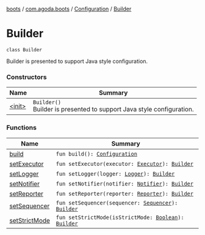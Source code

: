[boots](../../../index.md) / [com.agoda.boots](../../index.md) / [Configuration](../index.md) / [Builder](./index.md)

# Builder

`class Builder`

Builder is presented to support Java style configuration.

### Constructors

| Name | Summary |
|---|---|
| [&lt;init&gt;](-init-.md) | `Builder()`<br>Builder is presented to support Java style configuration. |

### Functions

| Name | Summary |
|---|---|
| [build](build.md) | `fun build(): `[`Configuration`](../index.md) |
| [setExecutor](set-executor.md) | `fun setExecutor(executor: `[`Executor`](../../-executor/index.md)`): `[`Builder`](./index.md) |
| [setLogger](set-logger.md) | `fun setLogger(logger: `[`Logger`](../../-logger/index.md)`): `[`Builder`](./index.md) |
| [setNotifier](set-notifier.md) | `fun setNotifier(notifier: `[`Notifier`](../../-notifier/index.md)`): `[`Builder`](./index.md) |
| [setReporter](set-reporter.md) | `fun setReporter(reporter: `[`Reporter`](../../-reporter/index.md)`): `[`Builder`](./index.md) |
| [setSequencer](set-sequencer.md) | `fun setSequencer(sequencer: `[`Sequencer`](../../-sequencer/index.md)`): `[`Builder`](./index.md) |
| [setStrictMode](set-strict-mode.md) | `fun setStrictMode(isStrictMode: `[`Boolean`](https://kotlinlang.org/api/latest/jvm/stdlib/kotlin/-boolean/index.html)`): `[`Builder`](./index.md) |
